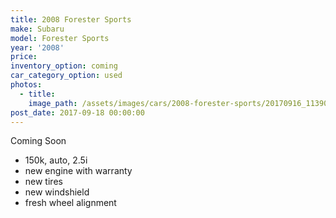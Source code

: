 ```yaml
---
title: 2008 Forester Sports
make: Subaru
model: Forester Sports
year: '2008'
price:
inventory_option: coming
car_category_option: used
photos:
  - title:
    image_path: /assets/images/cars/2008-forester-sports/20170916_113906.jpg
post_date: 2017-09-18 00:00:00
---
```



<div><p>Coming Soon</p><ul><li>150k, auto, 2.5i</li><li>new engine with warranty&nbsp;</li><li>new tires</li><li>new windshield</li><li>fresh wheel alignment</li></ul></div>